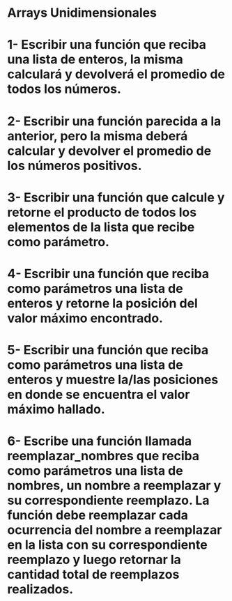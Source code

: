 # Arrays Unidimensionales

# 1- Escribir una función que reciba una lista de enteros, la misma calculará y devolverá el promedio de todos los números.

# 2- Escribir una función parecida a la anterior, pero la misma deberá calcular y devolver el promedio de los números positivos.

# 3- Escribir una función que calcule y retorne el producto de todos los elementos de la lista que recibe como parámetro.

# 4- Escribir una función que reciba como parámetros una lista de enteros y retorne la posición del valor máximo encontrado.

# 5- Escribir una función que reciba como parámetros una lista de enteros y muestre la/las posiciones en donde se encuentra el valor máximo hallado.

# 6- Escribe una función llamada reemplazar_nombres que reciba como parámetros una lista de nombres, un nombre a reemplazar y su correspondiente reemplazo. La función debe reemplazar cada ocurrencia del nombre a reemplazar en la lista con su correspondiente reemplazo y luego retornar la cantidad total de reemplazos realizados.
